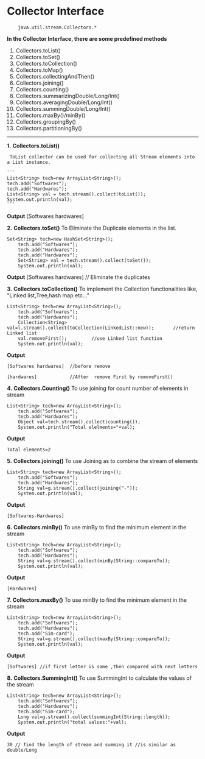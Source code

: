 # Collector Interface
        java.util.stream.Collectors.* 

**In the Collector Interface, there are some predefined methods**
1. Collectors.toList()
2. Collectors.toSet()
3. Collectors.toCollection()
1. Collectors.toMap()
1. Collectors.collectingAndThen()
1. Collectors.joining()
1. Collectors.counting()
1. Collectors.summarizingDouble/Long/Int()
1. Collectors.averagingDouble/Long/Int()
1. Collectors.summingDouble/Long/Int()
1. Collectors.maxBy()/minBy()
1.  Collectors.groupingBy()
1. Collectors.partitioningBy()

---------------------------------------------------------------------


**1.** **Collectors.toList()**
        
     ToList collector can be used for collecting all Stream elements into a List instance.
      
    ```
    List<String> tech=new ArrayList<String>();
    tech.add("Softwares");
    tech.add("Hardwares");
    List<String> val = tech.stream().collect(toList());
    System.out.println(val);
    ```
**Output** 
     [Softwares hardwares]




**2.** **Collectors.toSet()**
        To Eliminate the Duplicate elements in the list.

```
Set<String> tech=new HashSet<String>();
    tech.add("Softwares");
    tech.add("Hardwares");
    tech.add("Hardwares");
    Set<String> val = tech.stream().collect(toSet());
    System.out.println(val);
```
**Output** 
     [Softwares hardwares] // Eliminate the duplicates

**3.** **Collectors.toCollection()**
      To implement the Collection functionalities like, "Linked list,Tree,hash map etc..."
```
List<String> tech=new ArrayList<String>();
    tech.add("Softwares");
    tech.add("Hardwares");
    Collection<String> val=l.stream().collect(toCollection(LinkedList::new));       //return Linked list
    val.removeFirst();         //use Linked list function
    System.out.println(val);     
```
**Output** 
     
    [Softwares hardwares]  //before remove

    [hardwares]            //After  remove First by removeFirst()


**4.** **Collectors.Counting()**
        To use joining for count number of elements in stream
```
List<String> tech=new ArrayList<String>();
    tech.add("Softwares");
    tech.add("Hardwares");
    Object val=tech.stream().collect(counting());
    System.out.println("Total elelments="+val);     
```
**Output** 
     
    Total elements=2

**5.** **Collectors.joining()**
        To use Joining as to combine the stream of elements
```
List<String> tech=new ArrayList<String>();
    tech.add("Softwares");
    tech.add("Hardwares");
    String val=g.stream().collect(joining("-"));
    System.out.println(val);     
```
**Output** 
     
    [Softwares-Hardwares]

**6.** **Collectors.minBy()**
        To use minBy to find the minimum element in the stream
```
List<String> tech=new ArrayList<String>();
    tech.add("Softwares");
    tech.add("Hardwares");
    String val=g.stream().collect(minBy(String::compareTo));
    System.out.println(val);     
```
**Output** 
     
    [Hardwares]

**7.** **Collectors.maxBy()**
        To use minBy to find the minimum element in the stream
```
List<String> tech=new ArrayList<String>();
    tech.add("Softwares");
    tech.add("Hardwares");
    tech.add("Sim-card");
    String val=g.stream().collect(maxBy(String::compareTo));
    System.out.println(val);     
```
**Output** 
     
    [Softwares] //if first letter is same ,then compared with next letters

**8.** **Collectors.SummingInt()**
        To use SummingInt to calculate the values of the stream
```
List<String> tech=new ArrayList<String>();
    tech.add("Softwares");
    tech.add("Hardwares");
    tech.add("Sim-card");
    Long val=g.stream().collect(summingInt(String::length));
    System.out.println("total values:"+val);     
```
**Output** 
     
    30 // find the length of stream and summing it //is similar as double/Long